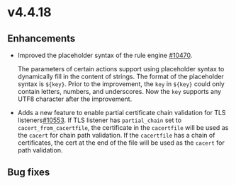 # v4.4.18

## Enhancements

- Improved the placeholder syntax of the rule engine [#10470](https://github.com/emqx/emqx/pull/10470).

  The parameters of certain actions support using placeholder syntax to dynamically fill in the content of strings. The format of the placeholder syntax is `${key}`.
  Prior to the improvement, the `key` in `${key}` could only contain letters, numbers, and underscores. Now the `key` supports any UTF8 character after the improvement.

- Adds a new feature to enable partial certificate chain validation for TLS listeners[#10553](https://github.com/emqx/emqx/pull/10553).
  If TLS listener has `partial_chain` set to `cacert_from_cacertfile`,
  the certificate in the `cacertfile` will be used as the `cacert` for chain path validation. If the `cacertfile` has a chain of certificates, the cert at the end of the file will be used as the `cacert` for path validation.
  
## Bug fixes

